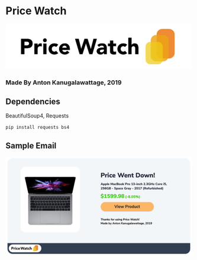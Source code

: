# Price Watch 

![image0](https://raw.githubusercontent.com/AntonKanug/Price-Watch-BE/master/assets/logoTitle.png)
### Made By Anton Kanugalawattage, 2019 

## Dependencies  

BeautifulSoup4, Requests

```
pip install requests bs4
```


## Sample Email  

![image1](https://raw.githubusercontent.com/AntonKanug/Price-Watch-BE/master/assets/sample.png)
